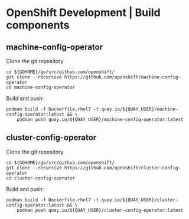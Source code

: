 # OpenShift Development | Build components

## machine-config-operator

Clone the git repository

```shell
cd ${GOHOME}/go/src/github.com/openshift/
git clone --recursive https://github.com/openshift/machine-config-operator
cd machine-config-operator
```

Build and push:
```shell
podman build -f Dockerfile.rhel7 -t quay.io/${QUAY_USER}/machine-config-operator:latest && \
    podman push quay.io/${QUAY_USER}/machine-config-operator:latest
```

## cluster-config-operator
Clone the git repository

```shell
cd ${GOHOME}/go/src/github.com/openshift/
git clone --recursive https://github.com/openshift/cluster-config-operator
cd cluster-config-operator
```

Build and push:
```shell
podman build -f Dockerfile.rhel7 -t quay.io/${QUAY_USER}/cluster-config-operator:latest && \
    podman push quay.io/${QUAY_USER}/cluster-config-operator:latest
```
